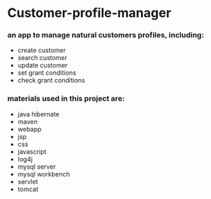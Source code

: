 # Customer-profile-manager
### an app to manage natural customers profiles, including:
- create customer
- search customer
- update customer
- set grant conditions
- check grant conditions

### materials used in this project are:
- java hibernate
- maven
- webapp
- jsp 
- css
- javascript
- log4j
- mysql server
- mysql workbench
- servlet
- tomcat
